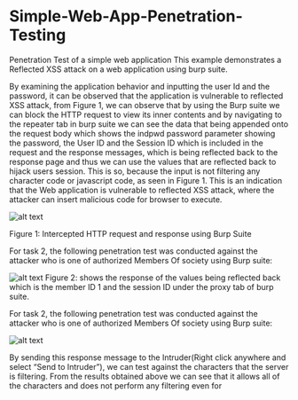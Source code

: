 # Simple-Web-App-Penetration-Testing
Penetration Test of a simple web application
This example demonstrates a Reflected XSS attack on a web application using burp suite.

By examining the application behavior and inputting the user Id and the password, it can be observed that the application is vulnerable to reflected XSS attack, from Figure 1, we can observe that by using the Burp suite we can block the HTTP request to view its inner contents and by navigating to the repeater tab in burp suite we can see the data that being appended onto the request body which shows the indpwd password parameter showing the password, the User ID and the Session ID which is included in the request and the response messages, which is being reflected back to the response page and thus we can use the values that are reflected back to hijack users session. This is so, because the input is not filtering any character code or javascript code, as seen in Figure 1. This is an indication that the Web application is vulnerable to reflected XSS attack, where the attacker can insert malicious code for browser to execute.


![alt text](https://image.ibb.co/gVs3En/p1t1.png)

Figure 1: Intercepted HTTP request and response using Burp Suite

For task 2, the following penetration test was conducted against the attacker who is one of authorized Members Of  society using Burp suite:

![alt text](https://image.ibb.co/iBvUn7/t2p1.png)
Figure 2: shows the response of the values being reflected back which is the member ID 1 and the session ID under the proxy tab of burp suite.


For task 2, the following penetration test was conducted against the attacker who is one of authorized Members Of  society using Burp suite:


![alt text](https://image.ibb.co/dcHyfS/t2p22.png)

By sending this response message to the Intruder(Right click anywhere and select “Send to Intruder”), we can test against the characters that the server is filtering. From the results obtained above we can see that it allows all of the characters and does not perform any filtering even for <script> tag.
  
![alt text](https://image.ibb.co/dvHdEn/t2p5.png)
  
